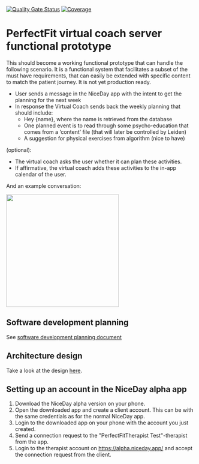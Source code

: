 [![Quality Gate Status](https://sonarcloud.io/api/project_badges/measure?project=PerfectFit-project_rasa-bot&metric=alert_status)](https://sonarcloud.io/dashboard?id=PerfectFit-project_rasa-bot)
[![Coverage](https://sonarcloud.io/api/project_badges/measure?project=PerfectFit-project_rasa-botr&metric=coverage)](https://sonarcloud.io/dashboard?id=PerfectFit-project_rasa-bot)

# PerfectFit virtual coach server functional prototype
This should become a working functional prototype that can handle the following scenario. It is a functional system that facilitates a subset of the must have requirements, that can easily be extended with specific content to match the patient journey. It is not yet production ready.

* User sends a message in the NiceDay app with the intent to get the planning for the next week
* In response the Virtual Coach sends back the weekly planning that should include:
  - Hey {name}, where the name is retrieved from the database
  - One planned event is to read through some psycho-education that comes from a ‘content’ file (that will later be controlled by Leiden)
  - A suggestion for physical exercises from algorithm (nice to have)

(optional):
- The virtual coach asks the user whether it can plan these activities.
- If affirmative, the virtual coach adds these activities to the in-app calendar of the user.

And an example conversation:

<img src="https://user-images.githubusercontent.com/9945255/116060273-054fb080-a682-11eb-9fe4-d864305bf4d2.png" width="300" >

## Software development planning
See [software development planning document](https://nlesc.sharepoint.com/:w:/r/sites/team-flow/Shared%20Documents/PerfectFit/Perfect%20Fit%20-%20RFCs/PerfectFit-RFC-0007-software-development-planning.docx?d=w434661cbf10c458998e9e45ea6451ea4&csf=1&web=1&e=8cxoLW)

## Architecture design
Take a look at the design [here](docs/design.md).

## Setting up an account in the NiceDay alpha app
1. Download the NiceDay alpha version on your phone. 
2. Open the downloaded app and create a client account. This can be with the same credentials as for the normal NiceDay app.
3. Login to the downloaded app on your phone with the account you just created.
4. Send a connection request to the "PerfectFitTherapist Test"-therapist from the app.
5. Login to the therapist account on https://alpha.niceday.app/ and accept the connection request from the client.
